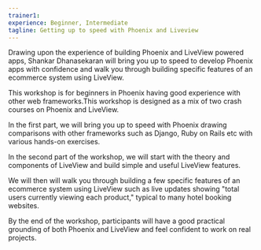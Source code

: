 ```yaml
---
trainer1:
experience: Beginner, Intermediate
tagline: Getting up to speed with Phoenix and Liveview
---
```


Drawing upon the experience of building Phoenix and LiveView powered apps, Shankar Dhanasekaran will bring you up to speed to develop Phoenix apps with confidence and walk you through building specific features of an ecommerce system using LiveView.

This workshop is for beginners in Phoenix having good experience with other web frameworks.This workshop is designed as a mix of two crash courses on Phoenix and LiveView.

In the first part, we will bring you up to speed with Phoenix drawing comparisons with other frameworks such as Django, Ruby on Rails etc with various hands-on exercises.

In the second part of the workshop, we will start with the theory and components of LiveView and build simple and useful LiveView features.

We will then will walk you through building a few specific features of an ecommerce system using LiveView such as live updates showing "total users currently viewing each product," typical to many hotel booking websites.

By the end of the workshop, participants will have a good practical grounding of both Phoenix and LiveView and feel confident to work on real projects.

